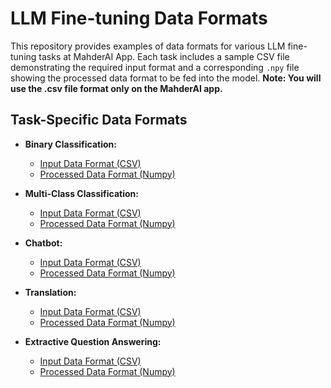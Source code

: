 # LLM Fine-tuning Data Formats

This repository provides examples of data formats for various LLM fine-tuning tasks at MahderAI App. Each task includes a sample CSV file demonstrating the required input format and a corresponding `.npy` file showing the processed data format to be fed into the model. **Note: You will use the .csv file format only on the MahderAI app.**

## Task-Specific Data Formats

*   **Binary Classification:**
    *   [Input Data Format (CSV)](https://github.com/mahdertesf/LLM-Fine-tunning-Data-Format/blob/main/binary_classification/binary_format.csv)
    *   [Processed Data Format (Numpy)](https://github.com/mahdertesf/LLM-Fine-tunning-Data-Format/blob/main/binary_classification/binary_processed_format.npy)

*   **Multi-Class Classification:**
    *   [Input Data Format (CSV)](https://github.com/mahdertesf/LLM-Fine-tunning-Data-Format/blob/main/Multi_class_classification/multi_class_format.csv)
    *   [Processed Data Format (Numpy)](https://github.com/mahdertesf/LLM-Fine-tunning-Data-Format/blob/main/Multi_class_classification/multiclass_processed_format.npy)

*   **Chatbot:**
    *   [Input Data Format (CSV)](https://github.com/mahdertesf/LLM-Fine-tunning-Data-Format/blob/main/chatbot/chatbot_format.csv)
    *   [Processed Data Format (Numpy)](https://github.com/mahdertesf/LLM-Fine-tunning-Data-Format/blob/main/chatbot/chatbot_processed_format.npy)

*   **Translation:**
    *   [Input Data Format (CSV)](https://github.com/mahdertesf/LLM-Fine-tunning-Data-Format/blob/main/translation/translation_format.csv)
    *   [Processed Data Format (Numpy)](https://github.com/mahdertesf/LLM-Fine-tunning-Data-Format/blob/main/translation/translate_processed_format.npy)

*   **Extractive Question Answering:**
    *   [Input Data Format (CSV)](https://github.com/mahdertesf/LLM-Fine-tunning-Data-Format/blob/main/extractive_question_answering/extractive_format.csv)
    *   [Processed Data Format (Numpy)](https://github.com/mahdertesf/LLM-Fine-tunning-Data-Format/blob/main/extractive_question_answering/extractive_processed_format.npy)